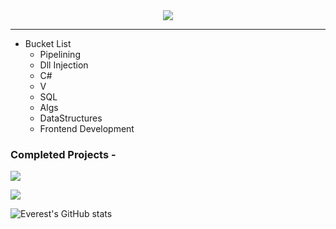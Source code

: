 <div align="center">
<img src="https://readme-typing-svg.herokuapp.com?font=Roboto+Serif&color=%2336BCF7&size=30&duration=5000&lines=Everest&center=true">
</div>

-------


- Bucket List
  - Pipelining
  - Dll Injection
  - C#
  - V
  - SQL
  - Algs
  - DataStructures
  - Frontend Development


<h3>Completed Projects -</h3>
<p align="left">
<a href='https://github.com/Everest187/Artemis-Sniper'><img src='https://github-readme-stats.vercel.app/api/pin/?username=Everest187&repo=Artemis-Sniper&theme=dark&show_icons=true'></a>
</p>
<p>
<a href='https://github.com/Everest187'><img src='https://komarev.com/ghpvc/?username=your-github-username&color=red'></a>
</p>

![Everest's GitHub stats](https://github-readme-stats.vercel.app/api?username=Everest187&count_private=true&theme=onedark)
